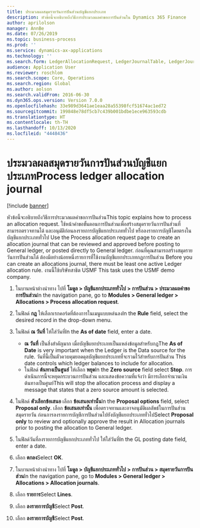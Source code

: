 ```yaml
---
title: ประมวลผลสมุดรายวันการปันส่วนบัญชีแยกประเภท
description: หัวข้อนี้จะอธิบายถึงวิธีการประมวลผลคำขอการปันส่วนใน Dynamics 365 Finance
author: aprilolson
manager: AnnBe
ms.date: 07/26/2019
ms.topic: business-process
ms.prod: ''
ms.service: dynamics-ax-applications
ms.technology: ''
ms.search.form: LedgerAllocationRequest, LedgerJournalTable, LedgerJournalTransAllocation
audience: Application User
ms.reviewer: roschlom
ms.search.scope: Core, Operations
ms.search.region: Global
ms.author: aolson
ms.search.validFrom: 2016-06-30
ms.dyn365.ops.version: Version 7.0.0
ms.openlocfilehash: 33e989d3641ae1eaa28a55398fcf51674ac1ed72
ms.sourcegitcommit: 199848e78df5cb7c439b001bdbe1ece963593cdb
ms.translationtype: HT
ms.contentlocale: th-TH
ms.lasthandoff: 10/13/2020
ms.locfileid: "4448436"
---
```

# <a name="process-ledger-allocation-journal"></a><span data-ttu-id="1f83b-103">ประมวลผลสมุดรายวันการปันส่วนบัญชีแยกประเภท</span><span class="sxs-lookup"><span data-stu-id="1f83b-103">Process ledger allocation journal</span></span>

[!include [banner](../../includes/banner.md)]

<span data-ttu-id="1f83b-104">หัวข้อนี้จะอธิบายถึงวิธีการประมวลผลคำขอการปันส่วน</span><span class="sxs-lookup"><span data-stu-id="1f83b-104">This topic explains how to process an allocation request.</span></span> <span data-ttu-id="1f83b-105">ใช้หน้าคำขอขั้นตอนการปันส่วนเพื่อสร้างสมุดรายวันการปันส่วนที่สามารถตรวจทานได้ และอนุมัติก่อนลงรายการบัญชีแยกประเภททั่วไป หรือลงรายการบัญชีโดยตรงในบัญชีแยกประเภททั่วไป </span><span class="sxs-lookup"><span data-stu-id="1f83b-105">Use the Process allocation request page to create an allocation journal that can be reviewed and approved before posting to General ledger, or posted directly to General ledger.</span></span> <span data-ttu-id="1f83b-106">ก่อนที่คุณสามารถสร้างสมุดรายวันการปันส่วนได้ ต้องมีอย่างน้อยหนึ่งรายการที่ใช้งานบัญชีแยกประเภทกฎการปันส่วน </span><span class="sxs-lookup"><span data-stu-id="1f83b-106">Before you can create an allocations journal, there must be least one active Ledger allocation rule.</span></span> <span data-ttu-id="1f83b-107">งานนี้ใช้บริษัทสาธิต USMF </span><span class="sxs-lookup"><span data-stu-id="1f83b-107">This task uses the USMF demo company.</span></span>

1. <span data-ttu-id="1f83b-108">ในบานหน้าต่างนำทาง ไปที่ **โมดูล > บัญชีแยกประเภททั่วไป > การปันส่วน > ประมวลผลคำขอการปันส่วน**</span><span class="sxs-lookup"><span data-stu-id="1f83b-108">In the navigation pane, go to **Modules > General ledger > Allocations > Process allocation request**.</span></span>
2. <span data-ttu-id="1f83b-109">ในฟิลด์ **กฎ** ให้เลือกเรกคอร์ดที่ต้องการในเมนูแบบหล่นลง</span><span class="sxs-lookup"><span data-stu-id="1f83b-109">In the **Rule** field, select the desired record in the drop-down menu.</span></span>
3. <span data-ttu-id="1f83b-110">ในฟิลด์ **ณ วันที่** ให้ใส่วันที่</span><span class="sxs-lookup"><span data-stu-id="1f83b-110">In the **As of date** field, enter a date.</span></span>

    - <span data-ttu-id="1f83b-111">**ณ วันที่** เป็นสิ่งสำคัญมาก เมื่อบัญชีแยกประเภทเป็นแหล่งข้อมูลสำหรับกฎ</span><span class="sxs-lookup"><span data-stu-id="1f83b-111">The **As of Date** is very important when the Ledger is the Data source for the rule.</span></span> <span data-ttu-id="1f83b-112">วันที่นี้เป็นตัวควบคุมยอดดุลบัญชีแยกประเภทที่จะรวมไว้สำหรับการปันส่วน </span><span class="sxs-lookup"><span data-stu-id="1f83b-112">This date controls which ledger balances to include for allocation.</span></span>  
    - <span data-ttu-id="1f83b-113">ในฟิลด์ **ต้นทางเป็นศูนย์** ให้เลือก **หยุด**</span><span class="sxs-lookup"><span data-stu-id="1f83b-113">In the **Zero source** field select **Stop**.</span></span> <span data-ttu-id="1f83b-114">การดำเนินการนี้จะหยุดกระบวนการปันส่วน และแสดงข้อความที่แจ้งว่า มีการเลือกจำนวนเงินต้นทางเป็นศูนย์</span><span class="sxs-lookup"><span data-stu-id="1f83b-114">This will stop the allocation process and display a message that states that a zero source amount is selected.</span></span>  

4. <span data-ttu-id="1f83b-115">ในฟิลด์ **ตัวเลือกข้อเสนอ** เลือก **ข้อเสนอเท่านั้น**</span><span class="sxs-lookup"><span data-stu-id="1f83b-115">In the **Proposal options** field, select **Proposal only**.</span></span> <span data-ttu-id="1f83b-116">เลือก **ข้อเสนอเท่านั้น** เพื่อตรวจทานและอาจอนุมัติผลลัพธ์ในการปันส่วนสมุดรายวัน ก่อนการลงรายการบัญชีการปันส่วนไปยังบัญชีแยกประเภททั่วไป</span><span class="sxs-lookup"><span data-stu-id="1f83b-116">Select **Proposal only** to review and optionally approve the result in Allocation journals prior to posting the allocation to General ledger.</span></span>  
5. <span data-ttu-id="1f83b-117">ในฟิลด์วันที่ลงรายการบัญชีแยกประเภททั่วไป ให้ใส่วันที่</span><span class="sxs-lookup"><span data-stu-id="1f83b-117">In the GL posting date field, enter a date.</span></span>
6. <span data-ttu-id="1f83b-118">เลือก **ตกลง**</span><span class="sxs-lookup"><span data-stu-id="1f83b-118">Select **OK**.</span></span>
7. <span data-ttu-id="1f83b-119">ในบานหน้าต่างนำทาง ไปที่ **โมดูล > บัญชีแยกประเภททั่วไป > การปันส่วน > สมุดรายวันการปันส่วน**</span><span class="sxs-lookup"><span data-stu-id="1f83b-119">In the navigation pane, go to **Modules > General ledger > Allocations > Allocation journals**.</span></span>
8. <span data-ttu-id="1f83b-120">เลือก **รายการ**</span><span class="sxs-lookup"><span data-stu-id="1f83b-120">Select **Lines**.</span></span>
9. <span data-ttu-id="1f83b-121">เลือก **ลงรายการบัญชี**</span><span class="sxs-lookup"><span data-stu-id="1f83b-121">Select **Post**.</span></span>
10. <span data-ttu-id="1f83b-122">เลือก **ลงรายการบัญชี**</span><span class="sxs-lookup"><span data-stu-id="1f83b-122">Select **Post**.</span></span>


